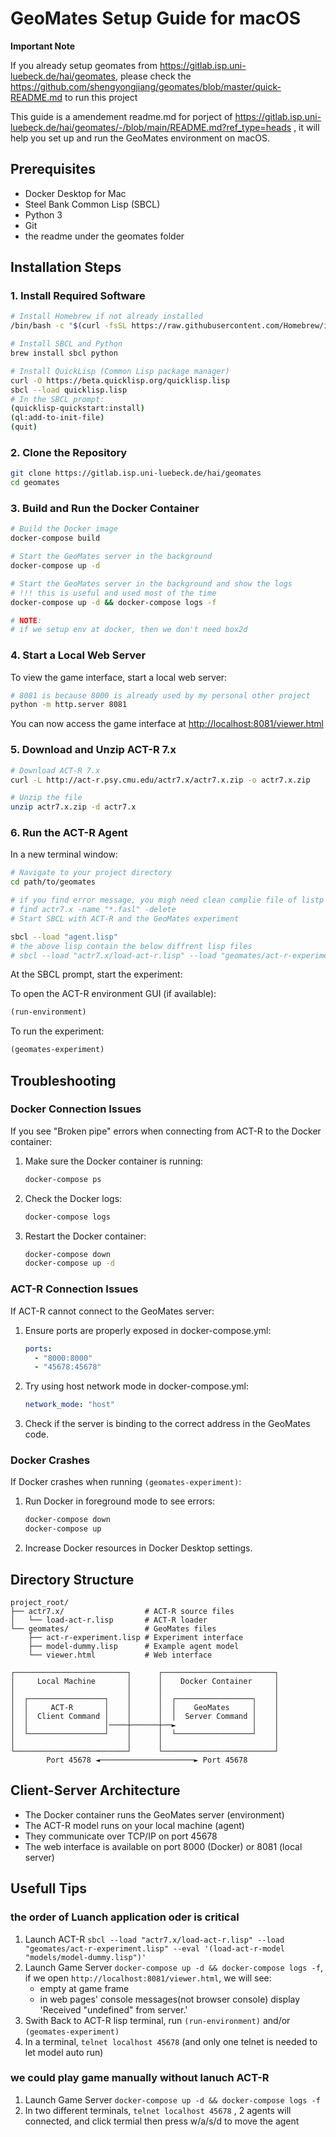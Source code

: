 # GeoMates Setup Guide for macOS

**Important Note**

If you already setup geomates from <https://gitlab.isp.uni-luebeck.de/hai/geomates>, please check the <https://github.com/shengyongjiang/geomates/blob/master/quick-README.md> to run this project

This guide is a amendement readme.md for porject of <https://gitlab.isp.uni-luebeck.de/hai/geomates/-/blob/main/README.md?ref_type=heads> , it will help you set up and run the GeoMates environment on macOS.

## Prerequisites

- Docker Desktop for Mac
- Steel Bank Common Lisp (SBCL)
- Python 3
- Git
- the readme under the geomates folder

## Installation Steps

### 1. Install Required Software

```bash
# Install Homebrew if not already installed
/bin/bash -c "$(curl -fsSL https://raw.githubusercontent.com/Homebrew/install/HEAD/install.sh)"

# Install SBCL and Python
brew install sbcl python

# Install QuickLisp (Common Lisp package manager)
curl -O https://beta.quicklisp.org/quicklisp.lisp
sbcl --load quicklisp.lisp
# In the SBCL prompt:
(quicklisp-quickstart:install)
(ql:add-to-init-file)
(quit)
```

### 2. Clone the Repository

```bash
git clone https://gitlab.isp.uni-luebeck.de/hai/geomates
cd geomates
```

### 3. Build and Run the Docker Container

```bash
# Build the Docker image
docker-compose build

# Start the GeoMates server in the background
docker-compose up -d

# Start the GeoMates server in the background and show the logs
# !!! this is useful and used most of the time
docker-compose up -d && docker-compose logs -f

# NOTE:
# if we setup env at docker, then we don't need box2d
```

### 4. Start a Local Web Server

To view the game interface, start a local web server:

```bash
# 8081 is because 8000 is already used by my personal other project
python -m http.server 8081
```

You can now access the game interface at <http://localhost:8081/viewer.html>

### 5.  Download and Unzip ACT-R 7.x

```bash
# Download ACT-R 7.x
curl -L http://act-r.psy.cmu.edu/actr7.x/actr7.x.zip -o actr7.x.zip

# Unzip the file
unzip actr7.x.zip -d actr7.x
```

### 6. Run the ACT-R Agent

In a new terminal window:

```bash
# Navigate to your project directory
cd path/to/geomates

# if you find error message, you migh need clean complie file of listp
# find actr7.x -name "*.fasl" -delete
# Start SBCL with ACT-R and the GeoMates experiment

sbcl --load "agent.lisp"
# the above lisp contain the below diffrent lisp files
# sbcl --load "actr7.x/load-act-r.lisp" --load "geomates/act-r-experiment.lisp" --eval '(load-act-r-model "geomates/model-dummy.lisp")'
```

At the SBCL prompt, start the experiment:

To open the ACT-R environment GUI (if available):

```lisp
(run-environment)
```

To run the experiment:

```lisp
(geomates-experiment)
```

## Troubleshooting

### Docker Connection Issues

If you see "Broken pipe" errors when connecting from ACT-R to the Docker container:

1. Make sure the Docker container is running:

   ```bash
   docker-compose ps
   ```

2. Check the Docker logs:

   ```bash
   docker-compose logs
   ```

3. Restart the Docker container:

   ```bash
   docker-compose down
   docker-compose up -d
   ```

### ACT-R Connection Issues

If ACT-R cannot connect to the GeoMates server:

1. Ensure ports are properly exposed in docker-compose.yml:

   ```yaml
   ports:
     - "8000:8000"
     - "45678:45678"
   ```

2. Try using host network mode in docker-compose.yml:

   ```yaml
   network_mode: "host"
   ```

3. Check if the server is binding to the correct address in the GeoMates code.

### Docker Crashes

If Docker crashes when running `(geomates-experiment)`:

1. Run Docker in foreground mode to see errors:

   ```bash
   docker-compose down
   docker-compose up
   ```

2. Increase Docker resources in Docker Desktop settings.

## Directory Structure

```
project_root/
├── actr7.x/                  # ACT-R source files
│   └── load-act-r.lisp       # ACT-R loader
└── geomates/                 # GeoMates files
    ├── act-r-experiment.lisp # Experiment interface
    ├── model-dummy.lisp      # Example agent model
    └── viewer.html           # Web interface
```

```plain
┌─────────────────────────┐      ┌─────────────────────────┐
│     Local Machine       │      │    Docker Container     │
│                         │      │                         │
│  ┌─────────────────┐    │      │  ┌─────────────────┐    │
│  │     ACT-R       │    │      │  │    GeoMates     │    │
│  │  Client Command │    │      │  │  Server Command │    │
│  │                 │────┼──────┼──►                 │    │
│  └─────────────────┘    │      │  └─────────────────┘    │
│                         │      │                         │
└─────────────────────────┘      └─────────────────────────┘
        Port 45678 ◄─────────────────────► Port 45678
```

## Client-Server Architecture

- The Docker container runs the GeoMates server (environment)
- The ACT-R model runs on your local machine (agent)
- They communicate over TCP/IP on port 45678
- The web interface is available on port 8000 (Docker) or 8081 (local server)

## Usefull Tips

### the order of Luanch application oder is critical

1. Launch ACT-R  `sbcl --load "actr7.x/load-act-r.lisp" --load "geomates/act-r-experiment.lisp" --eval '(load-act-r-model "models/model-dummy.lisp")'`
2. Launch Game Server `docker-compose up -d && docker-compose logs -f`, if we open `http://localhost:8081/viewer.html`, we will see:
   - empty at game frame
   - in web pages' console messages(not browser console) display 'Received "undefined" from server.'
3. Swith Back to ACT-R lisp terminal,  run `(run-environment)` and/or `(geomates-experiment)`
4. In a terminal, `telnet localhost 45678`  (and only one telnet is needed to let model auto run)

### we could play game manually without lanuch ACT-R

1. Launch Game Server `docker-compose up -d && docker-compose logs -f`
2. In two different terminals, `telnet localhost 45678`  ,  2 agents  will connected, and click termial then press w/a/s/d to move the agent
